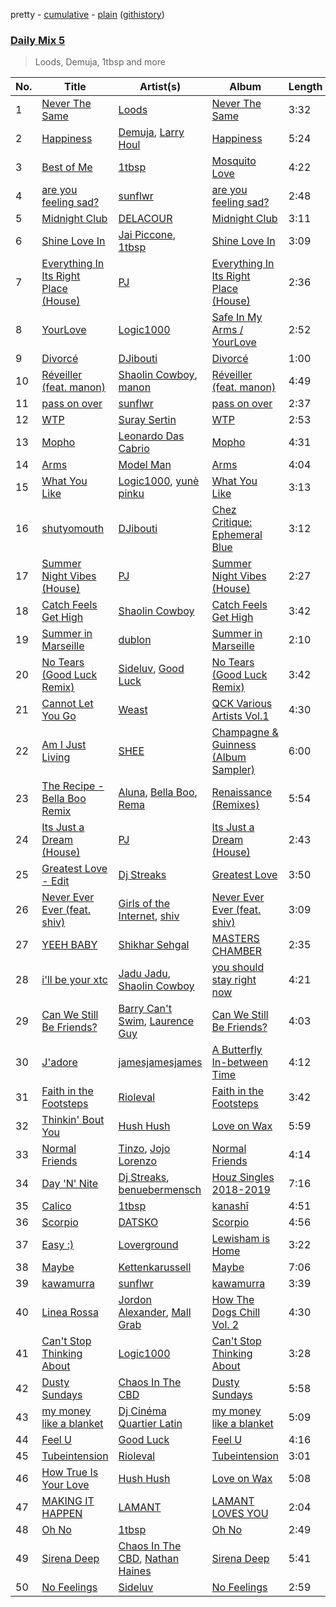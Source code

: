 pretty - [cumulative](/playlists/cumulative/Daily%20Mix%205.md) - [plain](/playlists/plain/37i9dQZF1E36TO0q54WsJv) ([githistory](https://github.githistory.xyz/vitokorn/spotify-playlist-archive/blob/master/playlists/plain/37i9dQZF1E36TO0q54WsJv))
### [Daily Mix 5](https://open.spotify.com/playlist/37i9dQZF1E36TO0q54WsJv)

> Loods, Demuja, 1tbsp and more

| No. | Title | Artist(s) | Album | Length |
|---|---|---|---|---|
| 1 | [Never The Same](https://open.spotify.com/track/52V5wpCwxwzWgNZczk0xRB) | [Loods](https://open.spotify.com/artist/1uF7AFfGahplhiaHEy9NNl) | [Never The Same](https://open.spotify.com/album/3YFUnFp5vvJDmGuepYiTgj) | 3:32 |
| 2 | [Happiness](https://open.spotify.com/track/4miLSshHnkUkkxISntt8eI) | [Demuja](https://open.spotify.com/artist/1LfqhJiCiHfVzrBOVaBXc1), [Larry Houl](https://open.spotify.com/artist/1ZNuq8R1nlRUVKZeDK7Dut) | [Happiness](https://open.spotify.com/album/0tXR2Rkch7fb9q6gTHddEy) | 5:24 |
| 3 | [Best of Me](https://open.spotify.com/track/60i4dFCWO9bmqfNEVdAptj) | [1tbsp](https://open.spotify.com/artist/6G01WYFYF91rjG5LtwMhY4) | [Mosquito Love](https://open.spotify.com/album/6BSM2BWyG87s0j7hWIQC1V) | 4:22 |
| 4 | [are you feeling sad?](https://open.spotify.com/track/41A1rsJTc6KRVJLKeeCjdo) | [sunflwr](https://open.spotify.com/artist/1vXY7FiXJPu6j456ZcrtIF) | [are you feeling sad?](https://open.spotify.com/album/0Qye90cfVlGSXiu1O6B40b) | 2:48 |
| 5 | [Midnight Club](https://open.spotify.com/track/6cg9Tnerna1V1ZCwPqaJWf) | [DELACOUR](https://open.spotify.com/artist/3bFd5sav9N5kGzBklcXt6l) | [Midnight Club](https://open.spotify.com/album/2JiaWi43V6ulh4CBddBetE) | 3:11 |
| 6 | [Shine Love In](https://open.spotify.com/track/6oX2fvFiYdxpVXhvUiUPX0) | [Jai Piccone](https://open.spotify.com/artist/3sy4sx9aebyM2AUIJxJICC), [1tbsp](https://open.spotify.com/artist/6G01WYFYF91rjG5LtwMhY4) | [Shine Love In](https://open.spotify.com/album/5cITFIW9CxttK24F0wyWXn) | 3:09 |
| 7 | [Everything In Its Right Place (House)](https://open.spotify.com/track/34lm24WOgfvyotqIIsf7Yw) | [PJ](https://open.spotify.com/artist/1D94AtRDjUWq9Ai1kw2Vn2) | [Everything In Its Right Place (House)](https://open.spotify.com/album/4sczeuqqhi7xIN4s8Ufs42) | 2:36 |
| 8 | [YourLove](https://open.spotify.com/track/2yQweA8nCYuzFj15LiOb41) | [Logic1000](https://open.spotify.com/artist/2EFsfh1zewsSWhDINv7j1I) | [Safe In My Arms / YourLove](https://open.spotify.com/album/2B7X9jUKwOhDLouk997Ut3) | 2:52 |
| 9 | [Divorcé](https://open.spotify.com/track/0yFyV9gzW08KmryjPcKxhX) | [DJibouti](https://open.spotify.com/artist/2PyUWRpP3uy6MrZB1rPxQw) | [Divorcé](https://open.spotify.com/album/53Gqk7z8AY4dXqtIWqd2RV) | 1:00 |
| 10 | [Réveiller (feat. manon)](https://open.spotify.com/track/51oib6a2dRu2f6x8OMMphQ) | [Shaolin Cowboy](https://open.spotify.com/artist/3SLV96o2Xa4oOZpSl5FwgD), [manon](https://open.spotify.com/artist/243JvYwaQB1VXfizmVku65) | [Réveiller (feat. manon)](https://open.spotify.com/album/3ap3tXUC1DZFK9LSt54LdM) | 4:49 |
| 11 | [pass on over](https://open.spotify.com/track/0j28heQh9SneJxHpLY4pdt) | [sunflwr](https://open.spotify.com/artist/1vXY7FiXJPu6j456ZcrtIF) | [pass on over](https://open.spotify.com/album/3ZbbMzhyLBIqrpjtBA75X7) | 2:37 |
| 12 | [WTP](https://open.spotify.com/track/2QFFM9WXVKhangOz59nEn0) | [Suray Sertin](https://open.spotify.com/artist/4Fne9Gai1GmN22jvAENRtP) | [WTP](https://open.spotify.com/album/1027yPGO8D7GPGz0fmICux) | 2:53 |
| 13 | [Mopho](https://open.spotify.com/track/1Pkf28AqObJ0tvlAh9mwXF) | [Leonardo Das Cabrio](https://open.spotify.com/artist/3nMN6fAKa2mtruEGyLB8AI) | [Mopho](https://open.spotify.com/album/1Ga42hp9Fv4p8ZzqebKqmG) | 4:31 |
| 14 | [Arms](https://open.spotify.com/track/4NSe5EhRScbUpixWwojp7o) | [Model Man](https://open.spotify.com/artist/2T5NLCuN31j79zbxZ2XCSA) | [Arms](https://open.spotify.com/album/3tIcgx98A4fcBEwvIoH7EQ) | 4:04 |
| 15 | [What You Like](https://open.spotify.com/track/0h6ENY9kDXxfbbfnX3onPR) | [Logic1000](https://open.spotify.com/artist/2EFsfh1zewsSWhDINv7j1I), [yunè pinku](https://open.spotify.com/artist/2sY4BbYrbvNVgsNzo6HddD) | [What You Like](https://open.spotify.com/album/5QOziDmjbHnDqZTUgajTub) | 3:13 |
| 16 | [shutyomouth](https://open.spotify.com/track/0eJ92OYyNoLihK5lUX6iOi) | [DJibouti](https://open.spotify.com/artist/2PyUWRpP3uy6MrZB1rPxQw) | [Chez Critique: Ephemeral Blue](https://open.spotify.com/album/221GcI02vhkvqBNw3miOjD) | 3:12 |
| 17 | [Summer Night Vibes (House)](https://open.spotify.com/track/7mhoaYYizAtzz54r0o4jdt) | [PJ](https://open.spotify.com/artist/1D94AtRDjUWq9Ai1kw2Vn2) | [Summer Night Vibes (House)](https://open.spotify.com/album/3Tle7m9QhzrkDtLAYlEaIu) | 2:27 |
| 18 | [Catch Feels Get High](https://open.spotify.com/track/3T2frfWU5vhWdrvCKY67jZ) | [Shaolin Cowboy](https://open.spotify.com/artist/3SLV96o2Xa4oOZpSl5FwgD) | [Catch Feels Get High](https://open.spotify.com/album/0x6pl26jND4Gw4akomXVXE) | 3:42 |
| 19 | [Summer in Marseille](https://open.spotify.com/track/3i742n37mQpCvRDPgL1Cec) | [dublon](https://open.spotify.com/artist/5Nzul0jB2OCPX7vmCFoJXD) | [Summer in Marseille](https://open.spotify.com/album/2dDSS3zOmzSYrDwZripXyl) | 2:10 |
| 20 | [No Tears (Good Luck Remix)](https://open.spotify.com/track/0LSmAi4wnyjdItQHyq9s18) | [Sideluv](https://open.spotify.com/artist/3Qav2btak3NJY2w6NbVC1Y), [Good Luck](https://open.spotify.com/artist/4qjYf4FY77csjIalUFicQS) | [No Tears (Good Luck Remix)](https://open.spotify.com/album/7Iq0GFfte6Mx6a4ZQGUCv8) | 3:42 |
| 21 | [Cannot Let You Go](https://open.spotify.com/track/1uYtTOfC6DuNf7GdxkHGkf) | [Weast](https://open.spotify.com/artist/6PqeYJNGdhBM2oZ4AwiW8t) | [QCK Various Artists Vol.1](https://open.spotify.com/album/7vO1e5G8ggJOLiDSr0cBQB) | 4:30 |
| 22 | [Am I Just Living](https://open.spotify.com/track/43AFjjpou0fSv1IVayDrIe) | [SHEE](https://open.spotify.com/artist/1jrRLqDsOOKIagQXYPq2Iv) | [Champagne & Guinness (Album Sampler)](https://open.spotify.com/album/7rmflKrtNdUyKeMCPvbrAz) | 6:00 |
| 23 | [The Recipe - Bella Boo Remix](https://open.spotify.com/track/5VFh9m190LTgdLIww4QRHZ) | [Aluna](https://open.spotify.com/artist/5ITI6SEoUZMIXXkzCfr4oE), [Bella Boo](https://open.spotify.com/artist/1Rwokb27xxRMZC0zWA8i6C), [Rema](https://open.spotify.com/artist/46pWGuE3dSwY3bMMXGBvVS) | [Renaissance (Remixes)](https://open.spotify.com/album/2qo5NrKtjlkAPWR9GawBBM) | 5:54 |
| 24 | [Its Just a Dream (House)](https://open.spotify.com/track/1bu5uqf7oMucC8XS0WfX2W) | [PJ](https://open.spotify.com/artist/1D94AtRDjUWq9Ai1kw2Vn2) | [Its Just a Dream (House)](https://open.spotify.com/album/6VdXELF7FT2M63Zn4gS02Y) | 2:43 |
| 25 | [Greatest Love - Edit](https://open.spotify.com/track/6wmtEikDlY2JbV0nlrscxy) | [Dj Streaks](https://open.spotify.com/artist/67YkGjtw8rmC6Ck0GmoxFA) | [Greatest Love](https://open.spotify.com/album/1afYraZZkxPQTTkvVVHc4r) | 3:50 |
| 26 | [Never Ever Ever (feat. shiv)](https://open.spotify.com/track/2dbnNetIFWLA7q7Fb9QcVk) | [Girls of the Internet](https://open.spotify.com/artist/5tGmvKTFVL9bGZTxtvopHE), [shiv](https://open.spotify.com/artist/5rxxzsO9zojzg0FfWVmIv7) | [Never Ever Ever (feat. shiv)](https://open.spotify.com/album/31lcP0CvJaiFST2fvuyuOH) | 3:09 |
| 27 | [YEEH BABY](https://open.spotify.com/track/6YTwI8kwVp6i1qAEKY5RMQ) | [Shikhar Sehgal](https://open.spotify.com/artist/2sOHDPF7BrxXbOoVgByxhO) | [MASTERS CHAMBER](https://open.spotify.com/album/3ClS6dqSoSUGm87JL6wUXr) | 2:35 |
| 28 | [i'll be your xtc](https://open.spotify.com/track/3LAvzQTWEEILoz5ghyoZLP) | [Jadu Jadu](https://open.spotify.com/artist/2Oe3qtPntosByl21BCcUSc), [Shaolin Cowboy](https://open.spotify.com/artist/3SLV96o2Xa4oOZpSl5FwgD) | [you should stay right now](https://open.spotify.com/album/1WWKLea8iFDataD92oFoJw) | 4:21 |
| 29 | [Can We Still Be Friends?](https://open.spotify.com/track/57UOWrbEXa4wrcfuOs7Xuj) | [Barry Can't Swim](https://open.spotify.com/artist/0vTVU0KH0CVzijsoKGsTPl), [Laurence Guy](https://open.spotify.com/artist/1PTEiCpkzNkLNgMi1LL8JR) | [Can We Still Be Friends?](https://open.spotify.com/album/0KcN7nF5IZu4x90dwmxBDC) | 4:03 |
| 30 | [J'adore](https://open.spotify.com/track/0tlztRFDgCSnAbUxllcZJJ) | [jamesjamesjames](https://open.spotify.com/artist/0DqR5aQYPz1s2M3YbycLMJ) | [A Butterfly In-between Time](https://open.spotify.com/album/3yG67dwpot0imvZJ7nAXhv) | 4:12 |
| 31 | [Faith in the Footsteps](https://open.spotify.com/track/4w3aeFTHofDdXk35ZCpMzl) | [Rioleval](https://open.spotify.com/artist/45I1HAnq6EeSBi48cAqpw0) | [Faith in the Footsteps](https://open.spotify.com/album/6v39yGu25Dtj2zu1j2ZRxC) | 3:42 |
| 32 | [Thinkin' Bout You](https://open.spotify.com/track/1t1bmUbEpwzhvPje3LBHx5) | [Hush Hush](https://open.spotify.com/artist/72lGnGZvP8ZUeOAnc8GoDU) | [Love on Wax](https://open.spotify.com/album/4B52vK4EY9Ajo4A2nHv8Sd) | 5:59 |
| 33 | [Normal Friends](https://open.spotify.com/track/5BIlXhbvkVJ2jBRVn4Q2ch) | [Tinzo](https://open.spotify.com/artist/0GJISdfop8sLeaYGimeSoG), [Jojo Lorenzo](https://open.spotify.com/artist/6UgM4bgF7TuDaHF0VOF3JW) | [Normal Friends](https://open.spotify.com/album/3oAzuHjRDU79rWC4OBiPS1) | 4:14 |
| 34 | [Day 'N' Nite](https://open.spotify.com/track/2BeInbvK9KLJVKGyNKmyne) | [Dj Streaks](https://open.spotify.com/artist/67YkGjtw8rmC6Ck0GmoxFA), [benuebermensch](https://open.spotify.com/artist/0uUs9vPhqgn1j0QY36ujfh) | [Houz Singles 2018-2019](https://open.spotify.com/album/4OcYHGPNxN5NpzGlnML7b7) | 7:16 |
| 35 | [Calico](https://open.spotify.com/track/2lJM9fK3zYQRXVXOTauwhZ) | [1tbsp](https://open.spotify.com/artist/6G01WYFYF91rjG5LtwMhY4) | [kanashī](https://open.spotify.com/album/3y6f7n2bRBCXJLCrg3D4jp) | 4:51 |
| 36 | [Scorpio](https://open.spotify.com/track/2DUVLddLKvksEgKAJNtsP3) | [DATSKO](https://open.spotify.com/artist/2b1Yc522In2BV3Q1fj2JzY) | [Scorpio](https://open.spotify.com/album/4J6YZgueEK9UnoU1IUxsSi) | 4:56 |
| 37 | [Easy :)](https://open.spotify.com/track/1ZlgjLVjm1av1tKDmZbieg) | [Loverground](https://open.spotify.com/artist/3SvoerawAn5RAZ2N9osc3z) | [Lewisham is Home](https://open.spotify.com/album/5dZSmURure18dY7b739iI5) | 3:22 |
| 38 | [Maybe](https://open.spotify.com/track/1D7N5b7U65usrIs7AQKStd) | [Kettenkarussell](https://open.spotify.com/artist/1UBleLE6efrWQvZlvnsDAl) | [Maybe](https://open.spotify.com/album/1PClH5QqVAj3dgVayaXwoN) | 7:06 |
| 39 | [kawamurra](https://open.spotify.com/track/3v7n5DAfjk8QptjWobnt8O) | [sunflwr](https://open.spotify.com/artist/1vXY7FiXJPu6j456ZcrtIF) | [kawamurra](https://open.spotify.com/album/7Iybusl2TxnH26o3x3lOtX) | 3:39 |
| 40 | [Linea Rossa](https://open.spotify.com/track/7oiElVv3afVm3UBryFRLIb) | [Jordon Alexander](https://open.spotify.com/artist/4e2vkCt29CaALUaIvhQCql), [Mall Grab](https://open.spotify.com/artist/7yF6JnFPDzgml2Ytkyl5D7) | [How The Dogs Chill Vol. 2](https://open.spotify.com/album/7zUIvkTr9ejYXpz1H0Odes) | 4:30 |
| 41 | [Can't Stop Thinking About](https://open.spotify.com/track/1xLQkOUvCKqAlFt974GTfn) | [Logic1000](https://open.spotify.com/artist/2EFsfh1zewsSWhDINv7j1I) | [Can't Stop Thinking About](https://open.spotify.com/album/3b3b2mY42N62Gr26cEncx6) | 3:28 |
| 42 | [Dusty Sundays](https://open.spotify.com/track/2ywnAokQls8TzKYCa7jNyu) | [Chaos In The CBD](https://open.spotify.com/artist/0QOQc6jEsPX5Y45TV0hXQy) | [Dusty Sundays](https://open.spotify.com/album/4ILZJaCxMm9B3SSAZreYod) | 5:58 |
| 43 | [my money like a blanket](https://open.spotify.com/track/7shZCGvhXkgkne3Psvpn5t) | [Dj Cinéma Quartier Latin](https://open.spotify.com/artist/3nI698C0lc7EpVCIDShUgD) | [my money like a blanket](https://open.spotify.com/album/2JQFNcRttKjr1PkfpVqVFl) | 5:09 |
| 44 | [Feel U](https://open.spotify.com/track/2Fjp1oasJTL5nYhTX510Yk) | [Good Luck](https://open.spotify.com/artist/4qjYf4FY77csjIalUFicQS) | [Feel U](https://open.spotify.com/album/6IdTo7PTH6fCV7D5MqLp25) | 4:16 |
| 45 | [Tubeintension](https://open.spotify.com/track/1rDftNCuPjDkyTfWKUv03M) | [Rioleval](https://open.spotify.com/artist/45I1HAnq6EeSBi48cAqpw0) | [Tubeintension](https://open.spotify.com/album/6bipDuR6ej1luxyA5Pl3zO) | 3:01 |
| 46 | [How True Is Your Love](https://open.spotify.com/track/5SznMnXp6RVAjELON26CaM) | [Hush Hush](https://open.spotify.com/artist/72lGnGZvP8ZUeOAnc8GoDU) | [Love on Wax](https://open.spotify.com/album/4B52vK4EY9Ajo4A2nHv8Sd) | 5:08 |
| 47 | [MAKING IT HAPPEN](https://open.spotify.com/track/5zZN38chkm2CrkIrTXQFvq) | [LAMANT](https://open.spotify.com/artist/4mnNOIJaC96CSNIj8Z742b) | [LAMANT LOVES YOU](https://open.spotify.com/album/2DE6HPCBZ9aZJooajSn8ob) | 2:04 |
| 48 | [Oh No](https://open.spotify.com/track/4UOtElYfnpY2CxsTnWhrOA) | [1tbsp](https://open.spotify.com/artist/6G01WYFYF91rjG5LtwMhY4) | [Oh No](https://open.spotify.com/album/28fJN4ijKdA0em3kiLaLCt) | 2:49 |
| 49 | [Sirena Deep](https://open.spotify.com/track/7Esye77Caf24GfFmAzAUHW) | [Chaos In The CBD](https://open.spotify.com/artist/0QOQc6jEsPX5Y45TV0hXQy), [Nathan Haines](https://open.spotify.com/artist/0nswuaAPTwnY9EBFPExHYy) | [Sirena Deep](https://open.spotify.com/album/4AllwUNpRrTbuujwhOvpAl) | 5:41 |
| 50 | [No Feelings](https://open.spotify.com/track/7JqUzCEIijure99GZ6w2bk) | [Sideluv](https://open.spotify.com/artist/3Qav2btak3NJY2w6NbVC1Y) | [No Feelings](https://open.spotify.com/album/3UyNsFGahsLsTtVsuP6Qsp) | 2:59 |